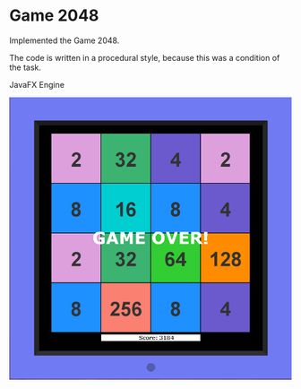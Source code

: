 # Game 2048

Implemented the Game 2048.

The code is written in a procedural style, because this was a condition of the task.

JavaFX Engine

![img.png](img.png)


